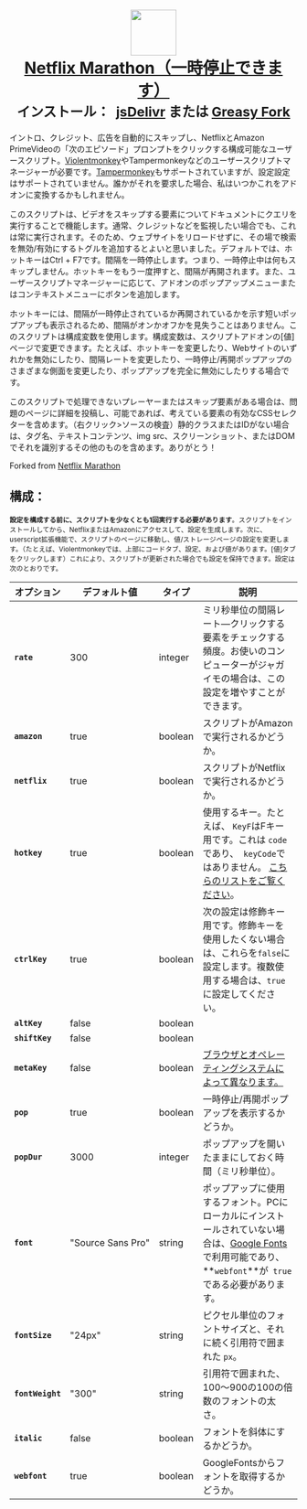   <h1 align="center">
    <a href="https://github.com/aminomancer/Netflix-Marathon-Pausable"><img src="https://cdn.jsdelivr.net/gh/aminomancer/Netflix-Marathon-Pausable@latest/icon.svg" width="80em" /><br>
      <b>Netflix Marathon（一時停止できます）</b></a><br>
  <sup><b>インストール：&nbsp;&nbsp;<a href="https://cdn.jsdelivr.net/gh/aminomancer/Netflix-Marathon-Pausable@latest/marathon.user.js">jsDelivr</a>&nbsp;または&nbsp;<a href="https://greasyfork.org/scripts/420475-netflix-marathon-pausable/code/Netflix Marathon (Pausable).user.js">Greasy Fork</a></b></sup>
  </h1>

イントロ、クレジット、広告を自動的にスキップし、NetflixとAmazon PrimeVideoの「次のエピソード」プロンプトをクリックする構成可能なユーザースクリプト。[Violentmonkey](https://violentmonkey.github.io/)やTampermonkeyなどのユーザースクリプトマネージャーが必要です。[Tampermonkey](https://www.tampermonkey.net/)もサポートされていますが、設定設定はサポートされていません。誰かがそれを要求した場合、私はいつかこれをアドオンに変換するかもしれません。

このスクリプトは、ビデオをスキップする要素についてドキュメントにクエリを実行することで機能します。通常、クレジットなどを監視したい場合でも、これは常に実行されます。そのため、ウェブサイトをリロードせずに、その場で検索を無効/有効にするトグルを追加するとよいと思いました。デフォルトでは、ホットキーはCtrl + F7です。間隔を一時停止します。つまり、一時停止中は何もスキップしません。ホットキーをもう一度押すと、間隔が再開されます。また、ユーザースクリプトマネージャーに応じて、アドオンのポップアップメニューまたはコンテキストメニューにボタンを追加します。

ホットキーには、間隔が一時停止されているか再開されているかを示す短いポップアップも表示されるため、間隔がオンかオフかを見失うことはありません。このスクリプトは構成変数を使用します。構成変数は、スクリプトアドオンの[値]ページで変更できます。たとえば、ホットキーを変更したり、Webサイトのいずれかを無効にしたり、間隔レートを変更したり、一時停止/再開ポップアップのさまざまな側面を変更したり、ポップアップを完全に無効にしたりする場合です。

このスクリプトで処理できないプレーヤーまたはスキップ要素がある場合は、問題のページに詳細を投稿し、可能であれば、考えている要素の有効なCSSセレクターを含めます。（右クリック>ソースの検査）静的クラスまたはIDがない場合は、タグ名、テキストコンテンツ、img src、スクリーンショット、またはDOMでそれを識別するその他のものを含めます。ありがとう！

Forked from [Netflix Marathon](https://greasyfork.org/en/scripts/30029-netflix-marathon)

<h2>構成：</h2>

<small>**設定を構成する前に、スクリプトを少なくとも1回実行する必要があります**。スクリプトをインストールしてから、NetflixまたはAmazonにアクセスして、設定を生成します。次に、userscript拡張機能で、スクリプトのページに移動し、値/ストレージページの設定を変更します。（たとえば、Violentmonkeyでは、上部にコードタブ、設定、および値があります。[値]タブをクリックします）これにより、スクリプトが更新された場合でも設定を保持できます。設定は次のとおりです。

| オプション | デフォルト値 | タイプ | 説明 |
|-|-|-|-|
| **`rate`** | 300 | integer | ミリ秒単位の間隔レート—クリックする要素をチェックする頻度。お使いのコンピューターがジャガイモの場合は、この設定を増やすことができます。 |
| **`amazon`** | true | boolean | スクリプトがAmazonで実行されるかどうか。 |
| **`netflix`** | true | boolean | スクリプトがNetflixで実行されるかどうか。 |
| **`hotkey`** | true | boolean | 使用するキー。たとえば、 `KeyF`はFキー用です。これは `code`であり、` keyCode`ではありません。 [こちらのリストをご覧ください](https://developer.mozilla.org/en-US/docs/Web/API/KeyboardEvent/code/code_values)。 |
| **`ctrlKey`** | true | boolean | 次の設定は修飾キー用です。修飾キーを使用したくない場合は、これらを`false`に設定します。複数使用する場合は、`true`に設定してください。 |
| **`altKey`** | false | boolean |  |
| **`shiftKey`** | false | boolean |  |
| **`metaKey`** | false | boolean | [ブラウザとオペレーティングシステムによって異なります。](https://developer.mozilla.org/en-US/docs/Web/API/KeyboardEvent/metaKey) |
| **`pop`** | true | boolean | 一時停止/再開ポップアップを表示するかどうか。 |
| **`popDur`** | 3000 | integer | ポップアップを開いたままにしておく時間（ミリ秒単位）。 |
| **`font`** | "Source&#160;Sans&#160;Pro" | string | ポップアップに使用するフォント。PCにローカルにインストールされていない場合は、[Google Fonts](https://fonts.google.com/)で利用可能であり、**`webfont`**が` true`である必要があります。 |
| **`fontSize`** | "24px" | string | ピクセル単位のフォントサイズと、それに続く引用符で囲まれた `px`。 |
| **`fontWeight`** | "300" | string | 引用符で囲まれた、100〜900の100の倍数のフォントの太さ。 |
| **`italic`** | false | boolean | フォントを斜体にするかどうか。 |
| **`webfont`** | true | boolean | GoogleFontsからフォントを取得するかどうか。 |
